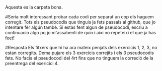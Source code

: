 Aquesta es la carpeta bona.

#Seria molt interessant probar cada codi per separat un cop els haguem corregit. 
Tots els pseudocodis que tinguis ja fets passals al github, que jo intentare fer algún també. Si estas fent algun de pseudocodi, escriu a continuacio algo pq jo m'assabenti de quin i aixi no repeteixi el que ja has feet!

#Resposta
 Els fitxers que hi ha ara mateix penjats dels exercicis 1, 2, 3, no estan corregits. Dema pujare els 3 exercicis correjits i els 3 pseudocodis fets. No facis el pseudocodi del 4rt fins que no tinguem la correció de la preentrega del exericici 4.

